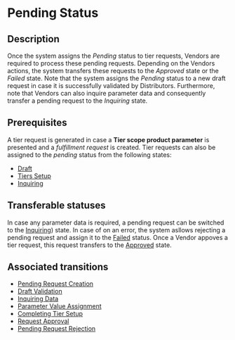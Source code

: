 # Pending Status
## Description
Once the system assigns the *Pending* status to tier requests, Vendors are required to process these pending requests. Depending on the Vendors actions, the system transfers these requests to the *Approved* state or the *Failed* state. Note that the system assigns the *Pending* status to a new draft request in case it is successfully validated by Distributors. Furthermore, note that Vendors can also inquire parameter data and consequently transfer a pending request to the *Inquiring* state.

## Prerequisites
A tier request is generated in case a **Tier scope product parameter** is presented and a *fulfillment request* is created. Tier requests can also be assigned to the *pending* status from the following states:

* [Draft](s-a-draft.html)
* [Tiers Setup](s-c-tiers-setup.html)
* [Inquiring](s-d-inquiring.html)

## Transferable statuses
In case any parameter data is required, a pending request can be switched to the [Inquiring](s-d-inquiring.html)) state.
In case of on an error, the system asllows rejecting a pending request and assign it to the [Failed](s-f-failed.html) status.
Once a Vendor appoves a tier request, this request transfers to the [Approved](s-e-approved.html) state.
## Associated transitions
* [Pending Request Creation](t-2-new-pending.html)
* [Draft Validation](t-4-draft-pending.html)
* [Inquiring Data](t-5-pend-inquiring.html)
* [Parameter Value Assignment](t-6-inq-pending.html) 
* [Completing Tier Setup](t-8-tier-pending.html)
* [Request Approval](t-14-pend-approved.html)
* [Pending Request Rejection](t-15-pend-failed.html) 
